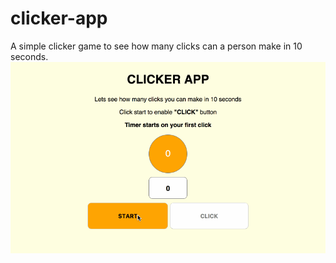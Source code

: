 # clicker-app
A simple clicker game to see how many clicks can a person make in 10 seconds.
![Video walkthrough](clicker_app_gif.gif)
